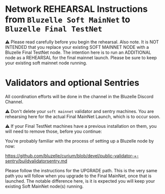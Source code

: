 # Network REHEARSAL Instructions from `Bluzelle Soft MainNet` to `Bluzelle Final TestNet`

:warning: Please read carefully before you begin the rehearsal. Also note. It is NOT INTENDED that you replace your existing SOFT MAINNET NODE with a Bluzelle Final TestNet node. The intention here is to run an ADDITIONAL node as a REHEARSAL for the final mainnet launch. Please be sure to keep your existing soft mainnet node running.

# Validators and optional Sentries

All coordination efforts will be done in the <Yingyao please fill in this link> channel in the Bluzelle Discord Channel.

:warning: Don't delete your `soft mainnet` validator and sentry machines. You are rehearsing here for the actual Final MainNet Launch, which is to occur soon.

:warning: If your Final TestNet machines have a previous installation on them, you will need to remove those, before you continue:

You're probably familiar with the process of setting up a Bluzelle node by now:

https://github.com/bluzelle/curium/blob/devel/public-validator-+-sentry/buildvalidatorsentry.md

Please follow the instructions for the UPGRADE path. This is the very same path you will follow when you upgrade to the Final MainNet, once that is launched. The notable difference here, is it is expected you will keep your existing Soft MainNet node(s) running.
